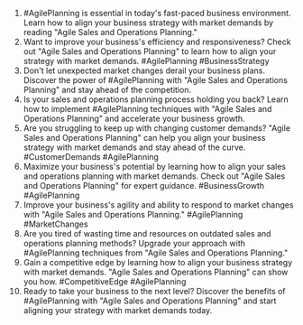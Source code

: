 1. #AgilePlanning is essential in today's fast-paced business environment. Learn how to align your business strategy with market demands by reading "Agile Sales and Operations Planning."
2. Want to improve your business's efficiency and responsiveness? Check out "Agile Sales and Operations Planning" to learn how to align your strategy with market demands. #AgilePlanning #BusinessStrategy
3. Don't let unexpected market changes derail your business plans. Discover the power of #AgilePlanning with "Agile Sales and Operations Planning" and stay ahead of the competition.
4. Is your sales and operations planning process holding you back? Learn how to implement #AgilePlanning techniques with "Agile Sales and Operations Planning" and accelerate your business growth.
5. Are you struggling to keep up with changing customer demands? "Agile Sales and Operations Planning" can help you align your business strategy with market demands and stay ahead of the curve. #CustomerDemands #AgilePlanning
6. Maximize your business's potential by learning how to align your sales and operations planning with market demands. Check out "Agile Sales and Operations Planning" for expert guidance. #BusinessGrowth #AgilePlanning
7. Improve your business's agility and ability to respond to market changes with "Agile Sales and Operations Planning." #AgilePlanning #MarketChanges
8. Are you tired of wasting time and resources on outdated sales and operations planning methods? Upgrade your approach with #AgilePlanning techniques from "Agile Sales and Operations Planning."
9. Gain a competitive edge by learning how to align your business strategy with market demands. "Agile Sales and Operations Planning" can show you how. #CompetitiveEdge #AgilePlanning
10. Ready to take your business to the next level? Discover the benefits of #AgilePlanning with "Agile Sales and Operations Planning" and start aligning your strategy with market demands today.

